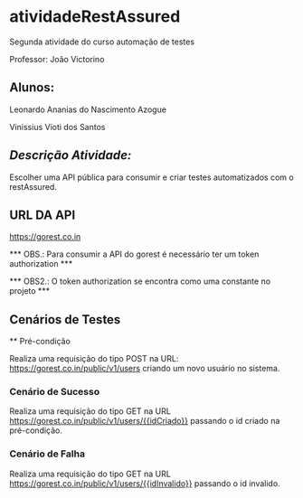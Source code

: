 # atividadeRestAssured

Segunda atividade do curso automação de testes

Professor: João Victorino

## Alunos:

Leonardo Ananias do Nascimento Azogue 

Vinissius Vioti dos Santos 

## ***Descrição Atividade:*** 

Escolher uma API pública para consumir e criar testes automatizados com o restAssured.

## URL DA API 
https://gorest.co.in

*** OBS.: Para consumir a API do gorest é necessário ter um token authorization *** 

*** OBS2.: O token authorization se encontra como uma constante no projeto ***

## Cenários de Testes

** Pré-condição

Realiza uma requisição do tipo POST na URL: https://gorest.co.in/public/v1/users criando um novo usuário no sistema.

### Cenário de Sucesso

Realiza uma requisição do tipo GET na URL https://gorest.co.in/public/v1/users/{{idCriado}} passando o id criado na pré-condição.

### Cenário de Falha 

Realiza uma requisição do tipo GET na URL https://gorest.co.in/public/v1/users/{{idInvalido}} passando o id invalido.
